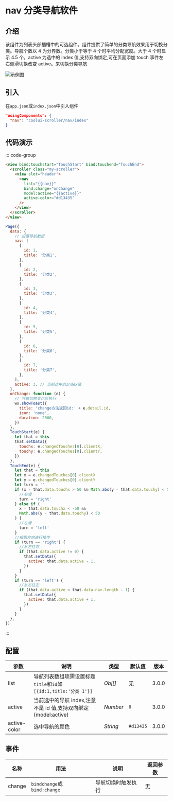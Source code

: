 # nav 分类导航软件

## 介绍

该组件为列表头部插槽中的可选组件。组件提供了简单的分类导航效果用于切换分类。导航个数以 4 为分界数。分类小于等于 4 个时平均分配宽度。大于 4 个时显示 4.5 个。active 为选中的 index 值,支持双向绑定,可在页面添加 touch 事件左右侧滑切换改变 active。来切换分类导航

<img src="/images/nav.jpg" alt="示例图" />

## 引入

在`app.json`或`index.json`中引入组件

```json
"usingComponents": {
  "nav": "coolui-scroller/nav/index"
}
```

## 代码演示

::: code-group

```html [index.wxml]
<view bind:touchstart="TouchStart" bind:touchend="TouchEnd">
  <scroller class="my-scroller">
    <view slot="header">
      <nav
        list="{{nav}}"
        bind:change="onChange"
        model:active="{{active}}"
        active-color="#d13435"
      />
    </view>
  </scroller>
</view>
```

```js [index.js]
Page({
  data: {
    // 设置导航数组
    nav: [
      {
        id: 1,
        title: '分类1',
      },
      {
        id: 2,
        title: '分类2',
      },
      {
        id: 3,
        title: '分类3',
      },
      {
        id: 4,
        title: '分类4',
      },
      {
        id: 5,
        title: '分类5',
      },
      {
        id: 6,
        title: '分类6',
      },
      {
        id: 7,
        title: '分类7',
      },
    ],
    active: 3, // 当前选中的Index值
  },
  onChange: function (e) {
    // 导航切换变化后执行
    wx.showToast({
      title: 'change方法返回id:' + e.detail.id,
      icon: 'none',
      duration: 2000,
    })
  },
  TouchStart(e) {
    let that = this
    that.setData({
      touchx: e.changedTouches[0].clientX,
      touchy: e.changedTouches[0].clientY,
    })
  },
  TouchEnd(e) {
    let that = this
    let x = e.changedTouches[0].clientX
    let y = e.changedTouches[0].clientY
    let turn = ''
    if (x - that.data.touchx > 50 && Math.abs(y - that.data.touchy) < 50) {
      //右滑
      turn = 'right'
    } else if (
      x - that.data.touchx < -50 &&
      Math.abs(y - that.data.touchy) < 50
    ) {
      //左滑
      turn = 'left'
    }
    //根据方向进行操作
    if (turn == 'right') {
      //从左往右
      if (that.data.active != 0) {
        that.setData({
          active: that.data.active - 1,
        })
      }
    }
    if (turn == 'left') {
      //从右往左
      if (that.data.active < that.data.nav.length - 1) {
        that.setData({
          active: that.data.active + 1,
        })
      }
    }
  },
})
```

:::

## 配置

| 参数         | 说明                                                             | 类型     | 默认值    | 版本  |
| ------------ | ---------------------------------------------------------------- | -------- | --------- | ----- |
| list         | 导航列表数组项需设置标题`title`和`id`如`[{id:1,title:'分类 1'}]` | _Obj[]_  | 无        | 3.0.0 |
| active       | 当前选中的导航 index,注意不是 id 值,支持双向绑定(model:active)   | _Number_ | `0`       | 3.0.0 |
| active-color | 选中导航的颜色                                                   | _String_ | `#d13435` | 3.0.0 |

## 事件

| 名称   | 用法                        | 说明               | 返回参数 |
| ------ | --------------------------- | ------------------ | -------- |
| change | `bindchange`或`bind:change` | 导航切换时触发执行 | 无       |
